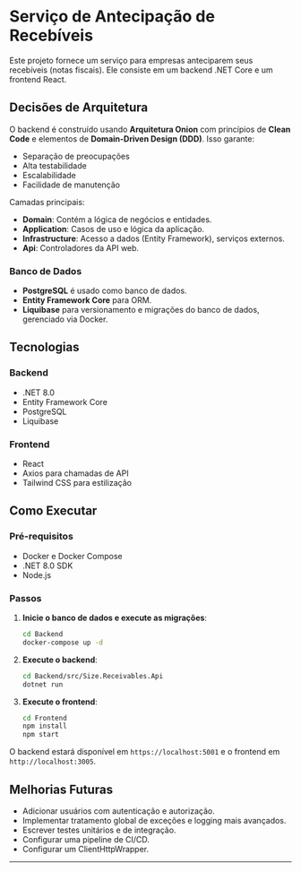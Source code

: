 # Serviço de Antecipação de Recebíveis

Este projeto fornece um serviço para empresas anteciparem seus recebíveis (notas fiscais). Ele consiste em um backend .NET Core e um frontend React.

## Decisões de Arquitetura

O backend é construído usando **Arquitetura Onion** com princípios de **Clean Code** e elementos de **Domain-Driven Design (DDD)**. Isso garante:
- Separação de preocupações
- Alta testabilidade
- Escalabilidade
- Facilidade de manutenção

Camadas principais:
- **Domain**: Contém a lógica de negócios e entidades.
- **Application**: Casos de uso e lógica da aplicação.
- **Infrastructure**: Acesso a dados (Entity Framework), serviços externos.
- **Api**: Controladores da API web.

### Banco de Dados
- **PostgreSQL** é usado como banco de dados.
- **Entity Framework Core** para ORM.
- **Liquibase** para versionamento e migrações do banco de dados, gerenciado via Docker.

## Tecnologias

### Backend
- .NET 8.0
- Entity Framework Core
- PostgreSQL
- Liquibase

### Frontend
- React
- Axios para chamadas de API
- Tailwind CSS para estilização

## Como Executar

### Pré-requisitos
- Docker e Docker Compose
- .NET 8.0 SDK
- Node.js

### Passos

1. **Inicie o banco de dados e execute as migrações**:
   ```bash
   cd Backend
   docker-compose up -d
   ```

2. **Execute o backend**:
   ```bash
   cd Backend/src/Size.Receivables.Api
   dotnet run
   ```

3. **Execute o frontend**:
   ```bash
   cd Frontend
   npm install
   npm start
   ```

O backend estará disponível em `https://localhost:5001` e o frontend em `http://localhost:3005`.

## Melhorias Futuras

- Adicionar usuários com autenticação e autorização.
- Implementar tratamento global de exceções e logging mais avançados.
- Escrever testes unitários e de integração.
- Configurar uma pipeline de CI/CD.
- Configurar um ClientHttpWrapper.
---

